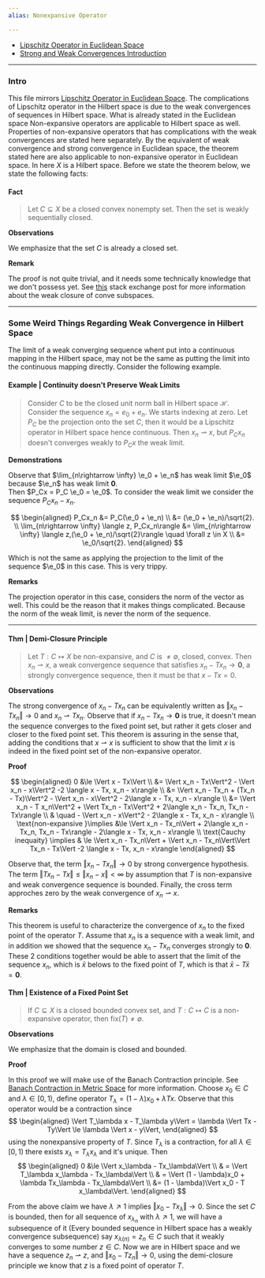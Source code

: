 ```yaml
---
alias: Nonexpansive Operator

---
```

- [Lipschitz Operator in Euclidean Space](Lipschitz%20Operator%20in%20Euclidean%20Space.md)
- [Strong and Weak Convergences Introduction](Strong%20and%20Weak%20Convergences%20Introduction.md)

---
### **Intro**

This file mirrors [Lipschitz Operator in Euclidean Space](Lipschitz%20Operator%20in%20Euclidean%20Space.md). 
The complications of Lipschitz operator in the Hilbert space is due to the weak convergences of sequences in Hilbert space. 
What is already stated in the Euclidean space Non-expansive operators are applicable to Hilbert space as well. 
Properties of non-expansive operators that has complications with the weak convergences are stated here separately. 
By the equivalent of weak convergence and strong convergence in Euclidean space, the theorem stated here are also applicable to non-expansive operator in Euclidean space. 
In here $X$ is a Hilbert space. 
Before we state the theorem below, we state the following facts: 

#### **Fact**
> Let $C\subseteq X$ be a closed convex nonempty set. Then the set is weakly sequentially closed. 


**Observations**

We emphasize that the set $C$ is already a closed set. 

**Remark**

The proof is not quite trivial, and it needs some technically knowledge that we don't possess yet. 
See [this](https://math.stackexchange.com/questions/739168/subspace-of-hilbert-space-is-closed-if-and-only-if-it-is-weakly-closed) stack exchange post for more information about the weak closure of conve subspaces. 

---
### **Some Weird Things Regarding Weak Convergence in Hilbert Space**

The limit of a weak converging sequence whent put into a continuous mapping in the Hilbert space, may not be the same as putting the limit into the continuous mapping directly. 
Consider the following example. 

#### **Example | Continuity doesn't Preserve Weak Limits**
> Consider $C$ to be the closed unit norm ball in Hilbert space $\mathcal H$. 
> Consider the sequence $x_n = e_0 + e_n$. 
> We starts indexing at zero. Let $P_C$ be the projection onto the set $C$, then it would be a Lipschitz operator in Hilbert space hence continuous. 
> Then $x_n \rightharpoonup x$, but $P_Cx_n$ doesn't converges weakly to $P_C x$ the weak limit. 

**Demonstrations**

Observe that $\lim_{n\rightarrow \infty} \e_0 + \e_n$ has weak limit $\e_0$ because $\e_n$ has weak limit $\mathbf 0$.  
Then $P_Cx = P_C \e_0 = \e_0$. 
To consider the weak limit we consider the sequence $P_Cx_n - x_n$. 

$$
\begin{aligned}
    P_Cx_n &= P_C(\e_0 + \e_n)
    \\
    &= (\e_0 + \e_n)/\sqrt{2}. 
    \\
    \lim_{n\rightarrow \infty} \langle z, P_Cx_n\rangle &= 
    \lim_{n\rightarrow \infty} \langle z,(\e_0 + \e_n)/\sqrt{2}\rangle \quad \forall z \in X
    \\
    &= \e_0/\sqrt{2}. 
\end{aligned}
$$

Which is not the same as applying the projection to the limit of the sequence $\e_0$ in this case. 
This is very trippy. 

**Remarks**

The projection operator in this case, considers the norm of the vector as well. 
This could be the reason that it makes things complicated. 
Because the norm of the weak limit, is never the norm of the sequence. 


---
#### **Thm | Demi-Closure Principle**
> Let $T: C \mapsto X$ be non-expansive, and $C$ is $\neq \emptyset$, closed, convex. 
> Then $x_n \rightharpoonup x$, a weak convergence sequence that satisfies $x_n - Tx_n \rightarrow \mathbf 0$, a strongly convergence sequence, then it must be that $x - Tx = 0$. 


**Observations**

The strong convergence of $x_n - Tx_n$ can be equivalently written as $\Vert x_n - Tx_n\Vert \rightarrow 0$  and $x_n \rightharpoonup Tx_n$. 
Observe that if $x_n - Tx_n \rightarrow \mathbf 0$ is true, it doesn't mean the sequence converges to the fixed point set, but rather it gets closer and closer to the fixed point set. 
This theorem is assuring in the sense that, adding the conditions that $x \rightharpoonup x$ is sufficient to show that the limit $x$ is indeed in the fixed point set of the non-expansive operator. 


**Proof**

$$
\begin{aligned}
    0 &\le \Vert x - Tx\Vert
    \\
    &= \Vert x_n - Tx\Vert^2 - \Vert x_n - x\Vert^2 
    -2 \langle  x - Tx, x_n - x\rangle
    \\
    &= \Vert x_n - Tx_n + (Tx_n - Tx)\Vert^2 
    - 
    \Vert x_n - x\Vert^2 - 2\langle  x - Tx, x_n - x\rangle
    \\
    &= 
    \Vert x_n - T x_n\Vert^2 + 
    \Vert Tx_n - Tx\Vert^2 + 2\langle x_n - Tx_n, Tx_n - Tx\rangle
    \\
    & \quad 
    - \Vert x_n - x\Vert^2 - 2\langle x - Tx, x_n - x\rangle
    \\
    \text{non-expansive }\implies &\le 
    \Vert x_n - Tx_n\Vert + 2\langle x_n - Tx_n, Tx_n - Tx\rangle 
    - 2\langle x - Tx, x_n - x\rangle 
    \\
    \text{Cauchy inequaity}
    \implies 
    & \le 
    \Vert x_n - Tx_n\Vert + 
    \Vert x_n - Tx_n\Vert\Vert Tx_n - Tx\Vert 
    -2 \langle x - Tx, x_n - x\rangle
\end{aligned}
$$

Observe that, the term $\Vert x_n - Tx_n\Vert\rightarrow 0$ by strong convergence hypothesis. 
The term $\Vert Tx_n - Tx\Vert \le \Vert x_n - x\Vert < \infty$  by assumption that $T$ is non-expansive and weak convergence sequence is bounded. 
Finally, the cross term approches zero by the weak convergence of $x_n \rightharpoonup x$. 


**Remarks**

This theorem is useful to characterize the convergence of $x_n$ to the fixed point of the operator $T$. 
Assume that $x_n$ is a sequence with a weak limit, and in addition we showed that the sequence $x_n - Tx_n$ converges strongly to $\mathbf 0$. 
These 2 conditions together would be able to assert that the limit of the sequence $x_n$, which is $\bar x$ belows to the fixed point of $T$, which is that $\bar x - T\bar x =  \mathbf{0}$. 


#### **Thm | Existence of a Fixed Point Set**
> If $C\subseteq X$ is a closed bounded convex set, and $T: C \mapsto C$ is a non-expansive operator, then $\text{fix}(T)\neq \emptyset$. 

**Observations**

We emphasize that the domain is closed and bounded. 

**Proof**

In this proof we will make use of the Banach Contraction principle. See [Banach Contraction in Metric Space](Banach%20Contraction%20in%20Metric%20Space.md) for more information. 
Choose $x_0 \in C$ and $\lambda \in [0, 1)$, define operator $T_\lambda = (1 - \lambda)x_0 + \lambda Tx$. 
Observe that this operator would be a contraction since 
$$
\begin{aligned}
    \Vert T_\lambda x - T_\lambda y\Vert = 
    \lambda \Vert Tx - Ty\Vert \le \lambda \Vert x - y\Vert, 
\end{aligned}
$$
using the nonexpansive property of $T$. 
Since $T_\lambda$ is a contraction, for all $\lambda \in [0, 1)$ there exists $x_\lambda = T_\lambda x_\lambda$ and it's unique. 
Then 
$$
\begin{aligned}
    0 &\le \Vert x_\lambda - Tx_\lambda\Vert
    \\
    & = 
    \Vert T_\lambda x_\lambda - Tx_\lambda\Vert 
    \\
    & = \Vert (1 - \lambda)x_0 + \lambda Tx_\lambda - Tx_\lambda\Vert
    \\
    &= (1 - \lambda)\Vert x_0 - T x_\lambda\Vert. 
\end{aligned}
$$

From the above claim we have $\lambda\nearrow 1$ implies $\Vert x_0 - Tx_\lambda\Vert \rightarrow 0$. 
Since the set $C$ is bounded, then for all sequence of $x_{\lambda_n}$ with $\lambda \nearrow 1$, we will have a subsequence of it (Every bounded sequence in Hilbert space has a weakly convergence subsequence) say $x_{\lambda(n)} = z_n \in C$ such that it weakly converges to some number $z\in C$. 
Now we are in Hilbert space and we have a sequence $z_n \rightharpoonup z$, and $\Vert x_0 - T z_n\Vert \rightarrow 0$, using the demi-closure principle we know that $z$ is a fixed point of operator $T$.

